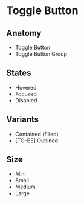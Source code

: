 # Toggle Button

## Anatomy

-   Toggle Button
-   Toggle Button Group

## States

-   Hovered
-   Focused
-   Disabled

## Variants

-   Contained (filled)
-   [TO-BE] Outlined

## Size

-   Mini
-   Small
-   Medium
-   Large
